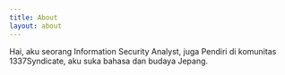 ```yaml
---
title: About
layout: about
---
```


Hai, aku seorang Information Security Analyst, juga Pendiri di komunitas 1337Syndicate, aku suka bahasa dan budaya Jepang.
